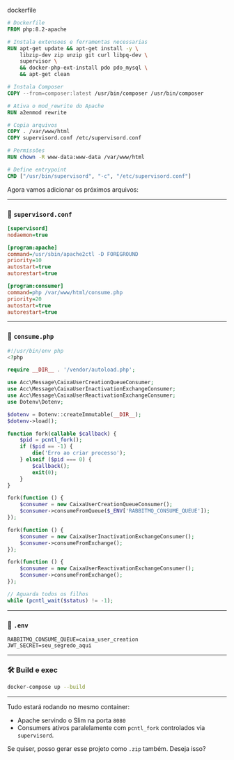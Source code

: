 dockerfile

```dockerfile
# Dockerfile
FROM php:8.2-apache

# Instala extensoes e ferramentas necessarias
RUN apt-get update && apt-get install -y \
    libzip-dev zip unzip git curl libpq-dev \
    supervisor \
    && docker-php-ext-install pdo pdo_mysql \
    && apt-get clean

# Instala Composer
COPY --from=composer:latest /usr/bin/composer /usr/bin/composer

# Ativa o mod_rewrite do Apache
RUN a2enmod rewrite

# Copia arquivos
COPY . /var/www/html
COPY supervisord.conf /etc/supervisord.conf

# Permissões
RUN chown -R www-data:www-data /var/www/html

# Define entrypoint
CMD ["/usr/bin/supervisord", "-c", "/etc/supervisord.conf"]

```

Agora vamos adicionar os próximos arquivos:

---

### 📄 `supervisord.conf`

```ini
[supervisord]
nodaemon=true

[program:apache]
command=/usr/sbin/apache2ctl -D FOREGROUND
priority=10
autostart=true
autorestart=true

[program:consumer]
command=php /var/www/html/consume.php
priority=20
autostart=true
autorestart=true
```

---

### 📄 `consume.php`

```php
#!/usr/bin/env php
<?php

require __DIR__ . '/vendor/autoload.php';

use Acc\Message\CaixaUserCreationQueueConsumer;
use Acc\Message\CaixaUserInactivationExchangeConsumer;
use Acc\Message\CaixaUserReactivationExchangeConsumer;
use Dotenv\Dotenv;

$dotenv = Dotenv::createImmutable(__DIR__);
$dotenv->load();

function fork(callable $callback) {
    $pid = pcntl_fork();
    if ($pid == -1) {
        die('Erro ao criar processo');
    } elseif ($pid === 0) {
        $callback();
        exit(0);
    }
}

fork(function () {
    $consumer = new CaixaUserCreationQueueConsumer();
    $consumer->consumeFromQueue($_ENV['RABBITMQ_CONSUME_QUEUE']);
});

fork(function () {
    $consumer = new CaixaUserInactivationExchangeConsumer();
    $consumer->consumeFromExchange();
});

fork(function () {
    $consumer = new CaixaUserReactivationExchangeConsumer();
    $consumer->consumeFromExchange();
});

// Aguarda todos os filhos
while (pcntl_wait($status) != -1);
```

---

### 📄 `.env`

```env
RABBITMQ_CONSUME_QUEUE=caixa_user_creation
JWT_SECRET=seu_segredo_aqui
```

---

### 🛠️ Build e exec

```bash
docker-compose up --build
```

---

Tudo estará rodando no mesmo container:

- Apache servindo o Slim na porta `8080`
- Consumers ativos paralelamente com `pcntl_fork` controlados via `supervisord`.

Se quiser, posso gerar esse projeto como `.zip` também. Deseja isso?